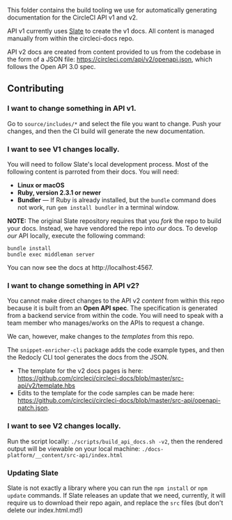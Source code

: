 This folder contains the build tooling we use for automatically generating
documentation for the CircleCI API v1 and v2. 

API v1 currently uses [Slate](https://github.com/slatedocs/slate) to create the v1 docs. All content is managed manually from within the circleci-docs repo.

API v2 docs are created from content provided to us from the codebase in the form of a JSON file: https://circleci.com/api/v2/openapi.json, which follows the Open API 3.0 spec. 

## Contributing

### I want to change something in API v1.

Go to `source/includes/*` and select the file you want to change. Push your
changes, and then the CI build will generate the new documentation.

### I want to see V1 changes locally.

You will need to follow Slate's local development process. Most of the following content
is parroted from their docs. You will need:

 - **Linux or macOS**
 - **Ruby, version 2.3.1 or newer**
 - **Bundler** — If Ruby is already installed, but the `bundle` command does not
   work, run `gem install bundler` in a terminal window.

**NOTE:** The original Slate repository requires that you _fork_ the repo to
build your docs. Instead, we have vendored the repo into _our_ docs. To develop
_our_ API locally, execute the following command:

```shell
bundle install
bundle exec middleman server
```

You can now see the docs at http://localhost:4567.

### I want to change something in API v2?

You cannot make direct changes to the API v2 _content_ from within this repo because it is built from an **Open API spec**. The specification is generated from a backend service from within the code. You will need to speak with a team member who manages/works on the APIs to request a change.

We can, however, make changes to the _templates_ from this repo.

The `snippet-enricher-cli` package adds the code example types, and then the Redocly CLI tool generates the docs from the JSON. 

* The template for the v2 docs pages is here: https://github.com/circleci/circleci-docs/blob/master/src-api/v2/template.hbs
* Edits to the template for the code samples can be made here: https://github.com/circleci/circleci-docs/blob/master/src-api/openapi-patch.json.

### I want to see V2 changes locally.

Run the script locally: `./scripts/build_api_docs.sh -v2`, then the rendered output will be viewable on your local machine: `./docs-platform/__content/src-api/index.html` 


### Updating Slate

Slate is not exactly a library where you can run the `npm install` or `npm update` commands. If
Slate releases an update that we need, currently, it will require us to download
their repo again, and replace the `src` files (but don't delete our
index.html.md!)
